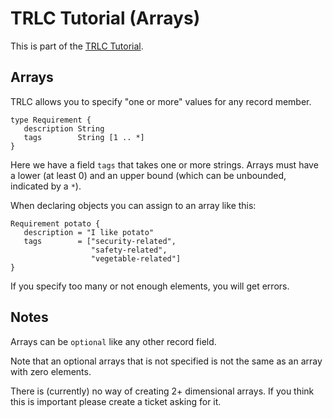 # TRLC Tutorial (Arrays)

This is part of the [TRLC Tutorial](TUTORIAL.md).

## Arrays

TRLC allows you to specify "one or more" values for any record member.

```
type Requirement {
   description String
   tags        String [1 .. *]
}
```

Here we have a field `tags` that takes one or more strings. Arrays
must have a lower (at least 0) and an upper bound (which can be
unbounded, indicated by a `*`).

When declaring objects you can assign to an array like this:

```
Requirement potato {
   description = "I like potato"
   tags        = ["security-related",
                  "safety-related",
				  "vegetable-related"]
}
```

If you specify too many or not enough elements, you will get errors.

## Notes

Arrays can be `optional` like any other record field.

Note that an optional arrays that is not specified is not the same as
an array with zero elements.

There is (currently) no way of creating 2+ dimensional arrays. If you
think this is important please create a ticket asking for it.
